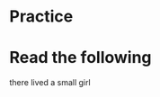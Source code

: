 # Practice
<!DOCTYPE html>
<html>
<head>
<title>story</title>
</head>
<body>

<h1>Read the following</h1>
<p>there lived a small girl</p>

</body>
</html>
